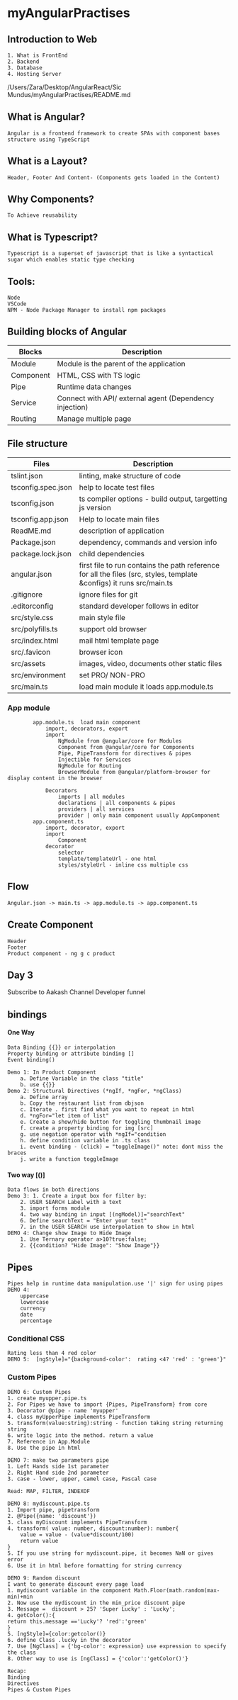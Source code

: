 # myAngularPractises

## Introduction to Web
	1. What is FrontEnd
	2. Backend
	3. Database
	4. Hosting Server
/Users/Zara/Desktop/AngularReact/Sic Mundus/myAngularPractises/README.md
## What is Angular?
	Angular is a frontend framework to create SPAs with component bases structure using TypeScript

## What is a Layout?
	Header, Footer And Content- (Components gets loaded in the Content)

## Why Components?
	To Achieve reusability

## What is Typescript?
	Typescript is a superset of javascript that is like a syntactical sugar which enables static type checking

## Tools:
	Node
	VSCode
	NPM - Node Package Manager to install npm packages


## Building blocks of Angular
Blocks | Description
------ | -----------
Module | Module is the parent of the application
Component | HTML, CSS with TS logic
Pipe | Runtime data changes
Service | Connect with API/ external agent (Dependency injection)
Routing | Manage multiple page

## File structure

Files | Description
----- | -----------
tslint.json | linting, make structure of code
tsconfig.spec.json | help to locate test files
tsconfig.json | ts compiler options - build output, targetting js version
tsconfig.app.json | Help to locate main files
ReadME.md | description of application
Package.json | dependency, commands and version info
package.lock.json | child dependencies
angular.json | first file to run contains the path reference for all the files (src, styles, template  &configs) it runs src/main.ts
.gitignore | ignore files for git
.editorconfig | standard developer follows in editor
src/style.css | main style file
src/polyfills.ts | support old browser
src/index.html | mail html template page
src/.favicon | browser icon
src/assets | images, video, documents other static files
src/environment | set PRO/ NON-PRO
src/main.ts | load main module it loads app.module.ts

 ### App module
			app.module.ts  load main component
				import, decorators, export
				import
					NgModule from @angular/core for Modules
					Component from @angular/core for Components
					Pipe, PipeTransform for directives & pipes
					Injectible for Services
					NgModule for Routing
					BrowserModule from @angular/platform-browser for display content in the browser

				Decorators
					imports | all modules
					declarations | all components & pipes
					providers | all services
					provider | only main component usually AppComponent
			app.component.ts
				import, decorator, export
				import
					Component
				decorator
					selector
					template/templateUrl - one html
					styles/styleUrl - inline css multiple css

## Flow
	Angular.json -> main.ts -> app.module.ts -> app.component.ts

## Create Component
	Header
	Footer
	Product component - ng g c product

## Day 3


Subscribe to Aakash Channel Developer funnel

## bindings
#### One Way
	Data Binding {{}} or interpolation
	Property binding or attribute binding []
	Event binding()

	Demo 1: In Product Component
		a. Define Variable in the class "title"
		b. use {{}}
	Demo 2: Structural Directives (*ngIf, *ngFor, *ngClass)
		a. Define array
		b. Copy the restaurant list from dbjson
		c. Iterate . first find what you want to repeat in html
		d. *ngFor="let item of list"
		e. Create a show/hide button for toggling thumbnail image
		f. create a property binding for img [src]
		g. use negation operator with *ngIf="condition
		h. define condition variable in .ts class
		i. event binding - (click) = "toggleImage()" note: dont miss the braces
		j. write a function toggleImage
					

#### Two way [()]
	Data flows in both directions
	Demo 3: 1. Create a input box for filter by:
		2. USER SEARCH Label with a text
		3. import forms module
		4. two way binding in input [(ngModel)]="searchText"
		6. Define searchText = "Enter your text"
		7. in the USER SEARCH use interpolation to show in html
	DEMO 4: Change show Image to Hide Image
		1. Use Ternary operator a>10?true:false;
		2. {{condition? "Hide Image": "Show Image"}} 


## Pipes
	Pipes help in runtime data manipulation.use '|' sign for using pipes
	DEMO 4:
		uppercase
		lowercase
		currency
		date
		percentage

### Conditional CSS
	Rating less than 4 red color 
	DEMO 5:  [ngStyle]="{background-color':  rating <4? 'red' : 'green'}"

### Custom Pipes

	DEMO 6: Custom Pipes
	1. create myupper.pipe.ts
	2. For Pipes we have to import {Pipes, PipeTransform} from core
	3. Decorator @pipe - name 'myupper'
	4. class myUpperPipe implements PipeTransform
	5. transform(value:string):string - function taking string returning string
	6. write logic into the method. return a value
	7. Reference in App.Module
	8. Use the pipe in html

	DEMO 7: make two parameters pipe
	1. Left Hands side 1st parameter
	2. Right Hand side 2nd parameter
	3. case - lower, upper, camel case, Pascal case

	Read: MAP, FILTER, INDEXOF
	
	DEMO 8: mydiscount.pipe.ts
	1. Import pipe, pipetransform
	2. @Pipe({name: 'discount'})
	3. class myDiscount implements PipeTransform
	4. transform( value: number, discount:number): number{
		value = value - (value*discount/100)
		return value
	}
	5. If you use string for mydiscount.pipe, it becomes NaN or gives error
	6. Use it in html before formatting for string currency

	DEMO 9: Random discount
	I want to generate discount every page load
	1. mydiscount variable in the component Math.Floor(math.random(max-min)+min
	2. Now use the mydiscount in the min_price discount pipe
	3. Message =  discount > 25? 'Super Lucky' : 'Lucky';
	4. getColor():{
	return this.message =='Lucky'? 'red':'green'
	}
	5. [ngStyle]={color:getcolor()}
	6. define Class .lucky in the decorator
	7. Use [NgClass] = {'bg-color': expression} use expression to specify the class
	8. Other way to use is [ngClass] = {'color':'getColor()'}

	Recap:
	Binding
	Directives
	Pipes & Custom Pipes
	 







